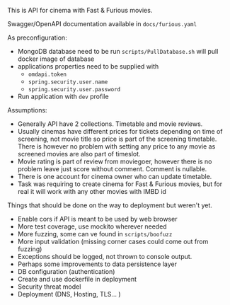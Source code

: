 This is API for cinema with Fast & Furious movies.  

Swagger/OpenAPI documentation available in `docs/furious.yaml`

As preconfiguration:
* MongoDB database need to be run `scripts/PullDatabase.sh` will pull docker image of database
* applications properties need to be supplied with
  * `omdapi.token`
  * `spring.security.user.name` 
  * `spring.security.user.password`
* Run application with `dev` profile

Assumptions:
* Generally API have 2 collections. Timetable and movie reviews.
* Usually cinemas have different prices for tickets depending on time of screening, not movie title so price is part of the screening timetable. There is
  however no problem with setting any price to any movie as screened movies are also part of timeslot.
* Movie rating is part of review from moviegoer, however there is no problem leave just score without comment. Comment is nullable.
* There is one account for cinema owner who can update timetable.
* Task was requiring to create cinema for Fast & Furious movies, but for real it will work with any other movies with IMBD id 

Things that should be done on the way to deployment but weren't yet.

* Enable cors if API is meant to be used by web browser
* More test coverage, use mockito wherever needed
* More fuzzing, some can ve found in `scripts/boofuzz`
* More input validation (missing corner cases could come out from fuzzing)
* Exceptions should be logged, not thrown to console output.
* Perhaps some improvements to data persistence layer
* DB configuration (authentication)
* Create and use dockerfile in deployment
* Security threat model
* Deployment (DNS, Hosting, TLS... )